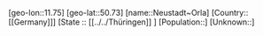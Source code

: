 ﻿---
location: [50.73,11.75]
type: City
tags:
- geo/City


SpocWebEntityId: 32858
isDeleted: false
confidential: public

---
[geo-lon::11.75]
[geo-lat::50.73]
[name::Neustadt~Orla]
[Country::[[Germany]]]
[State :: [[../../Thüringen]] ]
[Population::]
[Unknown::]

